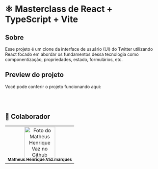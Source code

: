# ⚛️ Masterclass de React + TypeScript + Vite

## Sobre 

Esse projeto é um clone da interface de usuário (UI) do Twitter utilizando React focado em abordar os fundamentos dessa tecnologia como componentização, propriedades, estado, formulários, etc.

## Preview do projeto

Você pode conferir o projeto funcionando aqui:

<!--START_SECTION:footer-->

<br />
<br />


## 🤝 Colaborador

<table>
  <tr>
    <td align="center">
      <a href="https://github.com/Teuuzim" title="Github do Matheus Henrique Vaz">
        <img src="https://avatars.githubusercontent.com/u/106777198?v=4" width="100px;" alt="Foto do Matheus Henrique Vaz no Github"/><br>
        <sub>
          <b>Matheus Henrique Vaz marques</b>
        </sub>
      </a>
    </td>
  </tr>
</table>